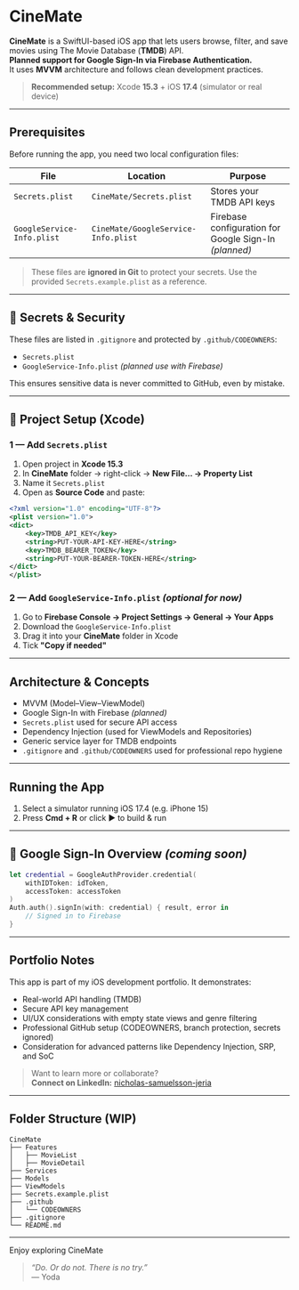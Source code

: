 # CineMate

**CineMate** is a SwiftUI-based iOS app that lets users browse, filter, and save movies using The Movie Database (**TMDB**) API.  
**Planned support for Google Sign-In via Firebase Authentication.**  
It uses **MVVM** architecture and follows clean development practices.

> **Recommended setup:** Xcode **15.3** + iOS **17.4** (simulator or real device)

---

## Prerequisites

Before running the app, you need two local configuration files:

| File | Location | Purpose |
|------|----------|---------|
| `Secrets.plist` | `CineMate/Secrets.plist` | Stores your TMDB API keys |
| `GoogleService-Info.plist` | `CineMate/GoogleService-Info.plist` | Firebase configuration for Google Sign-In *(planned)* |

> These files are **ignored in Git** to protect your secrets. Use the provided `Secrets.example.plist` as a reference.

---

## 🔐 Secrets & Security

These files are listed in `.gitignore` and protected by `.github/CODEOWNERS`:

- `Secrets.plist`
- `GoogleService-Info.plist` *(planned use with Firebase)*

This ensures sensitive data is never committed to GitHub, even by mistake.

---

## 🔧 Project Setup (Xcode)

### 1 — Add `Secrets.plist`

1. Open project in **Xcode 15.3**
2. In **CineMate** folder → right-click → **New File… → Property List**
3. Name it `Secrets.plist`
4. Open as **Source Code** and paste:

```xml
<?xml version="1.0" encoding="UTF-8"?>
<plist version="1.0">
<dict>
    <key>TMDB_API_KEY</key>
    <string>PUT-YOUR-API-KEY-HERE</string>
    <key>TMDB_BEARER_TOKEN</key>
    <string>PUT-YOUR-BEARER-TOKEN-HERE</string>
</dict>
</plist>
```

### 2 — Add `GoogleService-Info.plist` *(optional for now)*

1. Go to **Firebase Console → Project Settings → General → Your Apps**
2. Download the `GoogleService-Info.plist`
3. Drag it into your **CineMate** folder in Xcode
4. Tick **"Copy if needed"**

---

## Architecture & Concepts

- MVVM (Model–View–ViewModel)
- Google Sign-In with Firebase *(planned)*
- `Secrets.plist` used for secure API access
- Dependency Injection (used for ViewModels and Repositories)
- Generic service layer for TMDB endpoints
- `.gitignore` and `.github/CODEOWNERS` used for professional repo hygiene

---

## Running the App

1. Select a simulator running iOS 17.4 (e.g. iPhone 15)
2. Press **Cmd + R** or click ▶️ to build & run

---

## 🔐 Google Sign-In Overview *(coming soon)*

```swift
let credential = GoogleAuthProvider.credential(
    withIDToken: idToken,
    accessToken: accessToken
)
Auth.auth().signIn(with: credential) { result, error in
    // Signed in to Firebase
}
```

---

## Portfolio Notes

This app is part of my iOS development portfolio. It demonstrates:

- Real-world API handling (TMDB)
- Secure API key management
- UI/UX considerations with empty state views and genre filtering
- Professional GitHub setup (CODEOWNERS, branch protection, secrets ignored)
- Consideration for advanced patterns like Dependency Injection, SRP, and SoC

> Want to learn more or collaborate?  
**Connect on LinkedIn:** [nicholas-samuelsson-jeria](https://www.linkedin.com/in/nicholas-samuelsson-jeria-69778391)

---

## Folder Structure (WIP)

```
CineMate
├── Features
│   ├── MovieList
│   ├── MovieDetail
├── Services
├── Models
├── ViewModels
├── Secrets.example.plist
├── .github
│   └── CODEOWNERS
├── .gitignore
└── README.md
```

---

Enjoy exploring CineMate

> *“Do. Or do not. There is no try.”*  
> — Yoda

